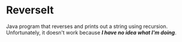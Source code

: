 # ReverseIt
Java program that reverses and prints out a string using recursion.
Unfortunately, it doesn't work because _**I have no idea what I'm doing**_.
